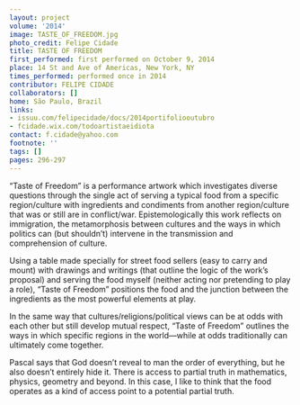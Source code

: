 ```yaml
---
layout: project
volume: '2014'
image: TASTE_OF_FREEDOM.jpg
photo_credit: Felipe Cidade
title: TASTE OF FREEDOM
first_performed: first performed on October 9, 2014
place: 14 St and Ave of Americas, New York, NY
times_performed: performed once in 2014
contributor: FELIPE CIDADE
collaborators: []
home: São Paulo, Brazil
links:
- issuu.com/felipecidade/docs/2014portifoliooutubro
- fcidade.wix.com/todoartistaeidiota
contact: f.cidade@yahoo.com
footnote: ''
tags: []
pages: 296-297
---
```


“Taste of Freedom” is a performance artwork which investigates diverse questions through the single act of serving a typical food from a specific region/culture with ingredients and condiments from another region/culture that was or still are in conflict/war. Epistemologically this work reflects on immigration, the metamorphosis between cultures and the ways in which politics can (but shouldn’t) intervene in the transmission and comprehension of culture.

Using a table made specially for street food sellers (easy to carry and mount) with drawings and writings (that outline the logic of the work’s proposal) and serving the food myself (neither acting nor pretending to play a role), “Taste of Freedom” positions the food and the junction between the ingredients as the most powerful elements at play.

In the same way that cultures/religions/political views can be at odds with each other but still develop mutual respect, “Taste of Freedom” outlines the ways in which specific regions in the world—while at odds traditionally can ultimately come together.

Pascal says that God doesn’t reveal to man the order of everything, but he also doesn’t entirely hide it. There is access to partial truth in mathematics, physics, geometry and beyond. In this case, I like to think that the food operates as a kind of access point to a potential partial truth.

